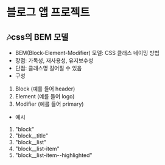 # 블로그 앱 프로젝트
## 🎶css의 BEM 모델
- BEM(Block-Element-Modifier) 모델: CSS 클래스 네이밍 방법
- 장점: 가독성, 재사용성, 유지보수성
- 단점: 클래스명 길어질 수 있음
- 구성
 1. Block (예를 들어 header)
 2. Element (예를 들어 logo)
 3. Modifier (예를 들어 primary)
- 예시
 1. "block"
 2. "block__title"
 3. "block__list"
 4. "block__list-item"
 5. "block__list-item--highlighted"
